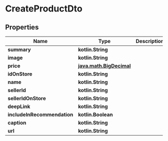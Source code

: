 
# CreateProductDto

## Properties
Name | Type | Description | Notes
------------ | ------------- | ------------- | -------------
**summary** | **kotlin.String** |  | 
**image** | **kotlin.String** |  | 
**price** | [**java.math.BigDecimal**](java.math.BigDecimal.md) |  | 
**idOnStore** | **kotlin.String** |  | 
**name** | **kotlin.String** |  | 
**sellerId** | **kotlin.String** |  |  [optional]
**sellerIdOnStore** | **kotlin.String** |  |  [optional]
**deepLink** | **kotlin.String** |  |  [optional]
**includeInRecommendation** | **kotlin.Boolean** |  |  [optional]
**caption** | **kotlin.String** |  |  [optional]
**url** | **kotlin.String** |  |  [optional]



